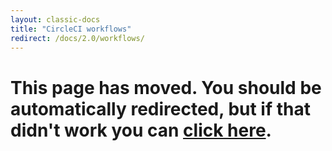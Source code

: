 ```yaml
---
layout: classic-docs
title: "CircleCI workflows"
redirect: /docs/2.0/workflows/
---
```


<h1>This page has moved. You should be automatically redirected, but if that didn't work you can <a href="/docs/2.0/workflows/">click here</a>.</h1>
